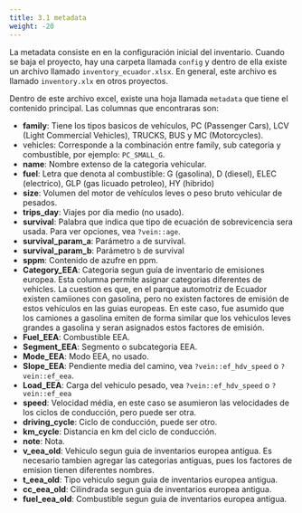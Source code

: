 ```yaml
---
title: 3.1 metadata
weight: -20
---
```


La metadata consiste en en la configuración inicial del inventario. 
Cuando se baja el proyecto, hay una carpeta llamada `config` y 
dentro de ella existe un archivo llamado `inventory_ecuador.xlsx`.
En general, este archivo es llamado `inventory.xlx` en otros proyectos.

Dentro de este archivo excel, existe una hoja llamada `metadata` que 
tiene el contenido principal. Las columnas que encontraras son:

- **family**: Tiene los tipos basicos de vehículos, PC (Passenger Cars), 
LCV (Light Commercial Vehicles), TRUCKS, BUS y MC (Motorcycles).
- vehicles: Corresponde a la combinación entre family, sub categoria y  combustible, por ejemplo: `PC_SMALL_G`.
- **name**: Nombre extenso de la categoria vehicular.
- **fuel**: Letra que denota al combustible: G (gasolina), D (diesel), ELEC (electrico), GLP (gas licuado petroleo), HY (hibrido)
- **size**: Volumen del motor de vehículos leves o peso bruto vehicular de pesados.
- **trips_day**: Viajes por dia medio (no usado).
- **survival**: Palabra que indica que tipo de ecuación de sobrevicencia sera usada. Para ver opciones, vea `?vein::age`.
- **survival_param_a**: Parámetro `a` de survival.
- **survival_param_b**: Parámetro `b` de survival
- **sppm**: Contenido de azufre en ppm.
- **Category_EEA**: Categoria segun guía de inventario de emisiones europea. Esta columna permite asignar categorias diferentes de vehicles. La cuestion es que, en el parque automotriz de Ecuador existen camiiones con gasolina, pero no existen factores de emisión de estos vehículos en las guias europeas. En este caso, fue asumido que los camiones a gasolina emiten de forma similar que los vehiculos leves grandes a gasolina y seran asignados estos factores de emisión. 
- **Fuel_EEA**: Combustible EEA. 
- **Segment_EEA**: Segmento o subcategoria EEA.
- **Mode_EEA**: Modo EEA, no usado.
- **Slope_EEA**: Pendiente media del camino, vea `?vein::ef_hdv_speed` o `?vein::ef_eea`.	
- **Load_EEA**: Carga del vehiculo pesado, vea `?vein::ef_hdv_speed` o `?vein::ef_eea`
- **speed**: Velocidad média, en este caso se asumieron las velocidades de los ciclos de conducción, pero puede ser otra.	
- **driving_cycle**: Ciclo de conducción, puede ser otro.
- **km_cycle**: Distancia en km del ciclo de conducción.
- **note**: Nota.
- **v_eea_old**: Vehiculo segun guia de inventarios europea antigua. Es necesario tambien agregar las categorias antiguas, pues los factores de emision tienen diferentes nombres.
- **t_eea_old**: Tipo vehiculo segun guia de inventarios europea antigua.
- **cc_eea_old**: Cilindrada segun guia de inventarios europea antigua.
- **fuel_eea_old**: Combustible segun guia de inventarios europea antigua.


